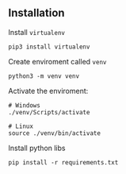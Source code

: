 ## Installation

Install `virtualenv`

    pip3 install virtualenv

Create enviroment called `venv`

    python3 -m venv venv

Activate the enviroment:

    # Windows
    ./venv/Scripts/activate

    # Linux
    source ./venv/bin/activate

Install python libs

    pip install -r requirements.txt
